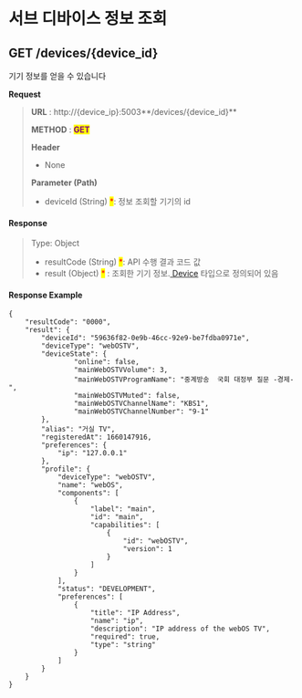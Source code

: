 # 서브 디바이스 정보 조회

## GET /devices/{device\_id}

기기 정보를 얻을 수 있습니다



**Request**

> **URL** : http://{device\_ip}:5003**/devices/{device\_id}**
>
> **METHOD** : <mark style="color:purple;">**GET**</mark>
>
> **Header**&#x20;
>
> * None
>
> **Parameter (Path)**
>
> * deviceId (String) <mark style="color:red;">\*</mark>: 정보 조회할 기기의 id

#### Response

> Type: Object
>
> * resultCode (String) <mark style="color:red;">\*</mark>: API 수행 결과 코드 값
> * result (Object) <mark style="color:red;">\*</mark> : 조회한 기기 정보.[ Device](../types/device.md) 타입으로 정의되어 있음

#### Response Example

```
{
    "resultCode": "0000",
    "result": {
        "deviceId": "59636f82-0e9b-46cc-92e9-be7fdba0971e",
        "deviceType": "webOSTV",
        "deviceState": {
                "online": false,
                "mainWebOSTVVolume": 3,
                "mainWebOSTVProgramName": "중계방송  국회 대정부 질문 -경제-",
                "mainWebOSTVMuted": false,
                "mainWebOSTVChannelName": "KBS1",
                "mainWebOSTVChannelNumber": "9-1"
        },
        "alias": "거실 TV",
        "registeredAt": 1660147916,
        "preferences": {
            "ip": "127.0.0.1"
        },
        "profile": {
            "deviceType": "webOSTV",
            "name": "webOS",
            "components": [
                {
                    "label": "main",
                    "id": "main",
                    "capabilities": [
                        {
                            "id": "webOSTV",
                            "version": 1
                        }
                    ]
                }
            ],
            "status": "DEVELOPMENT",
            "preferences": [
                {
                    "title": "IP Address",
                    "name": "ip",
                    "description": "IP address of the webOS TV",
                    "required": true,
                    "type": "string"
                }
            ]
        }
    }
}
```
